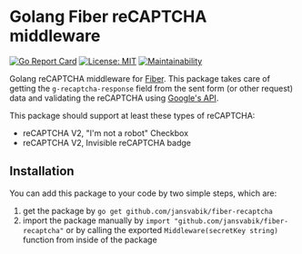 # Golang Fiber reCAPTCHA middleware

[![Go Report Card](https://goreportcard.com/badge/github.com/jansvabik/fiber-recaptcha)](https://goreportcard.com/report/github.com/jansvabik/fiber-recaptcha)
[![License: MIT](https://img.shields.io/badge/License-MIT-green.svg)](https://github.com/jansvabik/fiber-recaptcha/blob/master/LICENSE)
[![Maintainability](https://api.codeclimate.com/v1/badges/06a33ed30e237fa413ee/maintainability)](https://codeclimate.com/github/jansvabik/fiber-recaptcha/maintainability)

Golang reCAPTCHA middleware for [Fiber](https://github.com/gofiber/fiber). This package takes care of getting the `g-recaptcha-response` field from the sent form (or other request) data and validating the reCAPTCHA using [Google's API](https://developers.google.com/recaptcha/docs/verify).

This package should support at least these types of reCAPTCHA:

* reCAPTCHA V2, "I'm not a robot" Checkbox
* reCAPTCHA V2, Invisible reCAPTCHA badge

## Installation
You can add this package to your code by two simple steps, which are:

1. get the package by `go get github.com/jansvabik/fiber-recaptcha`
2. import the package manually by `import "github.com/jansvabik/fiber-recaptcha"` or by calling the exported `Middleware(secretKey string)` function from inside of the package
